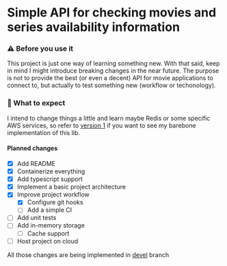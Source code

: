 # Simple API for checking movies and series availability information

### :warning: Before you use it

This project is just one way of learning something new. With that said, keep in mind I might introduce breaking changes in the near future. The purpose is not to provide the best (or even a decent) API for movie applications to connect to, but actually to test something new (workflow or techonology).

### :construction: What to expect

I intend to change things a little and learn maybe Redis or some specific AWS services, so refer to [version 1](https://github.com/alissongaliza/LastSeen_api/releases/tag/v1.0) if you want to see my barebone implementation of this lib.

#### Planned changes

- [x] Add README
- [x] Containerize everything
- [x] Add typescript support
- [x] Implement a basic project architecture
- [x] Improve project workflow
  - [x] Configure git hooks
  - [ ] Add a simple CI
- [ ] Add unit tests
- [ ] Add in-memory storage
  - [ ] Cache support
- [ ] Host project on cloud

All those changes are being implemented in [devel](https://github.com/alissongaliza/LastSeen_api/tree/devel) branch

